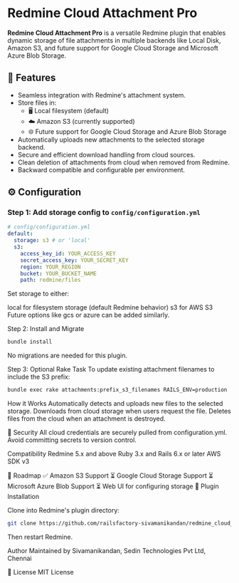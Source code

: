 # Redmine Cloud Attachment Pro

**Redmine Cloud Attachment Pro** is a versatile Redmine plugin that enables dynamic storage of file attachments in multiple backends like Local Disk, Amazon S3, and future support for Google Cloud Storage and Microsoft Azure Blob Storage.

## 🔧 Features

- Seamless integration with Redmine's attachment system.
- Store files in:
  - 🖥️ Local filesystem (default)
  - ☁️ Amazon S3 (currently supported)
  - 🌐 Future support for Google Cloud Storage and Azure Blob Storage
- Automatically uploads new attachments to the selected storage backend.
- Secure and efficient download handling from cloud sources.
- Clean deletion of attachments from cloud when removed from Redmine.
- Backward compatible and configurable per environment.

## ⚙️ Configuration

### Step 1: Add storage config to `config/configuration.yml`

```yaml
# config/configuration.yml
default:
  storage: s3 # or 'local'
  s3:
    access_key_id: YOUR_ACCESS_KEY
    secret_access_key: YOUR_SECRET_KEY
    region: YOUR_REGION
    bucket: YOUR_BUCKET_NAME
    path: redmine/files
```

Set storage to either:

local for filesystem storage (default Redmine behavior)
s3 for AWS S3
Future options like gcs or azure can be added similarly.

Step 2: Install and Migrate

```bash
bundle install
```

No migrations are needed for this plugin.

Step 3: Optional Rake Task
To update existing attachment filenames to include the S3 prefix:

```bash
bundle exec rake attachments:prefix_s3_filenames RAILS_ENV=production
```

How it Works
Automatically detects and uploads new files to the selected storage.
Downloads from cloud storage when users request the file.
Deletes files from the cloud when an attachment is destroyed.

🔐 Security
All cloud credentials are securely pulled from configuration.yml. Avoid committing secrets to version control.


Compatibility
Redmine 5.x and above
Ruby 3.x and Rails 6.x or later
AWS SDK v3

🚀 Roadmap
✅ Amazon S3 Support
⏳ Google Cloud Storage Support
⏳ Microsoft Azure Blob Support
⏳ Web UI for configuring storage
📁 Plugin Installation

Clone into Redmine's plugin directory:

```bash
git clone https://github.com/railsfactory-sivamanikandan/redmine_cloud_attachment_pro plugins/redmine_cloud_attachment_pro
```

Then restart Redmine.


Author
Maintained by Sivamanikandan, Sedin Technologies Pvt Ltd, Chennai

📄 License
MIT License